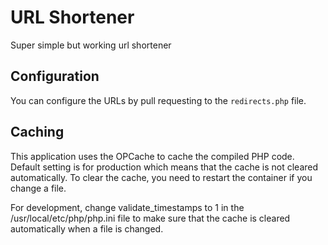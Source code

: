 # URL Shortener
Super simple but working url shortener

## Configuration
You can configure the URLs by pull requesting to the `redirects.php` file.

## Caching
This application uses the OPCache to cache the compiled PHP code. Default setting is for production which means that the cache is not cleared automatically. To clear the cache, you need to restart the container if you change a file.

For development, change validate_timestamps to 1 in the /usr/local/etc/php/php.ini file to make sure that the cache is cleared automatically when a file is changed.